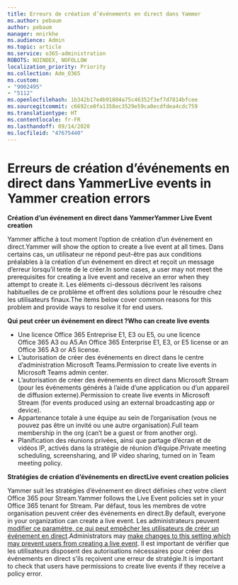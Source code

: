```yaml
---
title: Erreurs de création d’événements en direct dans Yammer
ms.author: pebaum
author: pebaum
manager: mnirkhe
ms.audience: Admin
ms.topic: article
ms.service: o365-administration
ROBOTS: NOINDEX, NOFOLLOW
localization_priority: Priority
ms.collection: Adm_O365
ms.custom:
- "9002495"
- "5112"
ms.openlocfilehash: 1b342b17e4b91804a75c46352f3ef7d7814bfcee
ms.sourcegitcommit: c6692ce0fa1358ec3529e59ca0ecdfdea4cdc759
ms.translationtype: HT
ms.contentlocale: fr-FR
ms.lasthandoff: 09/14/2020
ms.locfileid: "47675440"
---
```

# <a name="live-events-in-yammer-creation-errors"></a><span data-ttu-id="0f703-102">Erreurs de création d’événements en direct dans Yammer</span><span class="sxs-lookup"><span data-stu-id="0f703-102">Live events in Yammer creation errors</span></span>

<span data-ttu-id="0f703-103">**Création d’un événement en direct dans Yammer**</span><span class="sxs-lookup"><span data-stu-id="0f703-103">**Yammer Live Event creation**</span></span>

<span data-ttu-id="0f703-104">Yammer affiche à tout moment l’option de création d’un événement en direct.</span><span class="sxs-lookup"><span data-stu-id="0f703-104">Yammer will show the option to create a live event at all times.</span></span> <span data-ttu-id="0f703-105">Dans certains cas, un utilisateur ne répond peut-être pas aux conditions préalables à la création d’un événement en direct et reçoit un message d’erreur lorsqu’il tente de le créer.</span><span class="sxs-lookup"><span data-stu-id="0f703-105">In some cases, a user may not meet the prerequisites for creating a live event and receive an error when they attempt to create it.</span></span> <span data-ttu-id="0f703-106">Les éléments ci-dessous décrivent les raisons habituelles de ce problème et offrent des solutions pour le résoudre chez les utilisateurs finaux.</span><span class="sxs-lookup"><span data-stu-id="0f703-106">The items below cover common reasons for this problem and provide ways to resolve it for end users.</span></span>

<span data-ttu-id="0f703-107">**Qui peut créer un événement en direct ?**</span><span class="sxs-lookup"><span data-stu-id="0f703-107">**Who can create live events**</span></span>
- <span data-ttu-id="0f703-108">Une licence Office 365 Entreprise E1, E3 ou E5, ou une licence Office 365 A3 ou A5.</span><span class="sxs-lookup"><span data-stu-id="0f703-108">An Office 365 Enterprise E1, E3, or E5 license or an Office 365 A3 or A5 license.</span></span>
- <span data-ttu-id="0f703-109">L’autorisation de créer des événements en direct dans le centre d’administration Microsoft Teams.</span><span class="sxs-lookup"><span data-stu-id="0f703-109">Permission to create live events in Microsoft Teams admin center.</span></span>
- <span data-ttu-id="0f703-110">L’autorisation de créer des événements en direct dans Microsoft Stream (pour les événements générés à l’aide d’une application ou d’un appareil de diffusion externe).</span><span class="sxs-lookup"><span data-stu-id="0f703-110">Permission to create live events in Microsoft Stream (for events produced using an external broadcasting app or device).</span></span>
- <span data-ttu-id="0f703-111">Appartenance totale à une équipe au sein de l’organisation (vous ne pouvez pas être un invité ou une autre organisation).</span><span class="sxs-lookup"><span data-stu-id="0f703-111">Full team membership in the org (can’t be a guest or from another org).</span></span>
- <span data-ttu-id="0f703-112">Planification des réunions privées, ainsi que partage d’écran et de vidéos IP, activés dans la stratégie de réunion d’équipe.</span><span class="sxs-lookup"><span data-stu-id="0f703-112">Private meeting scheduling, screensharing, and IP video sharing, turned on in Team meeting policy.</span></span>

<span data-ttu-id="0f703-113">**Stratégies de création d’événements en direct**</span><span class="sxs-lookup"><span data-stu-id="0f703-113">**Live event creation policies**</span></span>

<span data-ttu-id="0f703-114">Yammer suit les stratégies d’événement en direct définies chez votre client Office 365 pour Stream.</span><span class="sxs-lookup"><span data-stu-id="0f703-114">Yammer follows the Live Event policies set in your Office 365 tenant for Stream.</span></span> <span data-ttu-id="0f703-115">Par défaut, tous les membres de votre organisation peuvent créer des événements en direct.</span><span class="sxs-lookup"><span data-stu-id="0f703-115">By default, everyone in your organization can create a live event.</span></span> <span data-ttu-id="0f703-116">Les administrateurs peuvent [modifier ce paramètre, ce qui peut empêcher les utilisateurs de créer un événement en direct](https://docs.microsoft.com/stream/live-event-administration#enabling-and-restricting-users-to-creating).</span><span class="sxs-lookup"><span data-stu-id="0f703-116">Administrators may [make changes to this setting which may prevent users from creating a live event](https://docs.microsoft.com/stream/live-event-administration#enabling-and-restricting-users-to-creating).</span></span> <span data-ttu-id="0f703-117">Il est important de vérifier que les utilisateurs disposent des autorisations nécessaires pour créer des événements en direct s’ils reçoivent une erreur de stratégie.</span><span class="sxs-lookup"><span data-stu-id="0f703-117">It is important to check that users have permissions to create live events if they receive a policy error.</span></span>
